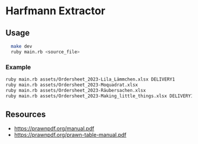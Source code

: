 # Harfmann Extractor

## Usage

```bash
  make dev
  ruby main.rb <source_file>
```

### Example

```bash
ruby main.rb assets/Ordersheet_2023-Lila_Lämmchen.xlsx DELIVERY1
ruby main.rb assets/Ordersheet_2023-Moquadrat.xlsx
ruby main.rb assets/Ordersheet_2023-Räubersachen.xlsx
ruby main.rb assets/Ordersheet_2023-Making_little_things.xlsx DELIVERY1
```

## Resources

* https://prawnpdf.org/manual.pdf
* https://prawnpdf.org/prawn-table-manual.pdf
